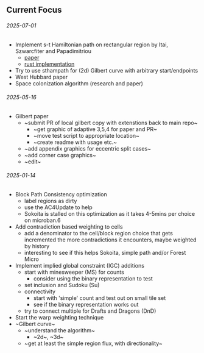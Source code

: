 Current Focus
---

###### 2025-07-01

* Implement s-t Hamiltonian path on rectangular region by Itai, Szwarcfiter and Papadimitriou
  - [paper](https://www.researchgate.net/publication/220616693_Hamilton_Paths_in_Grid_Graphs)
  - [rust implementation](https://github.com/whatsacomputertho/grid-solver/blob/main/doc/problem-specification.md)
* Try to use sthampath for (2d) Gilbert curve with arbitrary start/endpoints
* West Hubbard paper
* Space colonization algorithm (research and paper)

###### 2025-05-16

* Gilbert paper
  - ~submit PR of local gilbert copy with extenstions back to main repo~
    + ~get graphic of adaptive 3,5,4 for paper and PR~
    + ~move test script to appropriate location~
    + ~create readme with usage etc.~
  - ~add appendix graphics for eccentric split cases~
  - ~add corner case graphics~
  - ~edit~

###### 2025-01-14

* Block Path Consistency optimization
  - label regions as dirty
  - use the AC4Update to help
  - Sokoita is stalled on this optimization as
    it takes 4-5mins per choice on microban.6
* Add contradiction based weighting to cells
  - add a denominator to the cell/block region choice
    that gets incremented the more contradictions it encounters,
    maybe weighted by history
  - interesting to see if this helps Sokoita, simple path and/or
    Forest Micro
* Implement implied global constraint (IGC) additions
  - start with minesweeper (MS) for counts
    + consider using the binary representation to test
  - set inclusion and Sudoku (Su)
  - connectivity
    + start with 'simple' count and test out on small tile set
    + see if the binary representation works out
  - try to connect multiple for Drafts and Dragons (DnD)
* Start the warp weighting technique
* ~Gilbert curve~
  - ~understand the algorithm~
    - ~2d~, ~3d~
  - ~get at least the simple region flux, with directionality~
